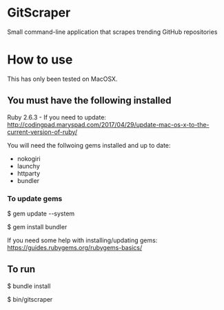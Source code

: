 # GitScraper
Small command-line application that scrapes trending GitHub repositories

# How to use
This has only been tested on MacOSX.
## You must have the following installed 
Ruby 2.6.3 - If you need to update: 
http://codingpad.maryspad.com/2017/04/29/update-mac-os-x-to-the-current-version-of-ruby/

You will need the follwoing gems installed and up to date: 
- nokogiri
- launchy
- httparty
- bundler 

### To update gems 
$ gem update --system

$ gem install bundler

If you need some help with installing/updating gems: 
https://guides.rubygems.org/rubygems-basics/


## To run 
$ bundle install

$ bin/gitscraper

